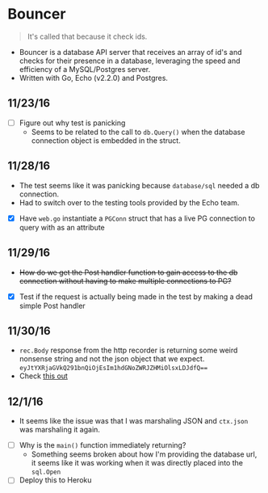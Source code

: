 # Bouncer
> It's called that because it check ids.

* Bouncer is a database API server that receives an array of id's and checks for
their presence in a database, leveraging the speed and efficiency of a MySQL/Postgres
server.
* Written with Go, Echo (v2.2.0) and Postgres.

## 11/23/16
- [ ] Figure out why test is panicking
  * Seems to be related to the call to `db.Query()` when the database connection
  object is embedded in the struct.

## 11/28/16
* The test seems like it was panicking because `database/sql` needed a db connection.
* Had to switch over to the testing tools provided by the Echo team.

- [x] Have `web.go` instantiate a `PGConn` struct that has a live PG connection
to query with as an attribute

## 11/29/16
* ~~How do we get the Post handler function to gain access to the db connection without
having to make multiple connections to PG?~~

- [x] Test if the request is actually being made in the test by making a dead simple Post handler

## 11/30/16
* `rec.Body` response from the http recorder is returning some weird nonsense
string and not the json object that we expect. `eyJtYXRjaGVkQ291bnQiOjEsIm1hdGNoZWRJZHMiOlsxLDJdfQ==`
* Check [this out](https://damncarousel.slack.com/archives/damncarousel-internal/p1480544912000003)

## 12/1/16
* It seems like the issue was that I was marshaling JSON and `ctx.json` was marshaling
it again.

- [ ] Why is the `main()` function immediately returning?
  * Something seems broken about how I'm providing the database url, it seems like it was
  working when it was directly placed into the `sql.Open`
- [ ] Deploy this to Heroku
